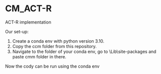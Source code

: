 # CM_ACT-R
ACT-R implementation

Our set-up:
1. Create a conda env with python version 3.10.
2. Copy the ccm folder from this repository.
3. Navigate to the folder of your conda env, go to \Lib\site-packages and paste cmm folder in there.

Now the cody can be run using the conda env